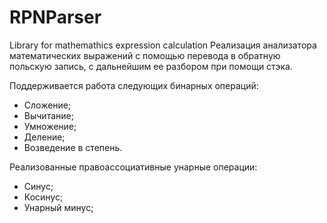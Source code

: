 # RPNParser
Library for mathemathics expression calculation
Реализация анализатора математических выражений с помощью перевода в обратную польскую запись, с дальнейшим ее разбором при помощи стэка.

Поддерживается работа следующих бинарных операций:
  - Сложение;
  - Вычитание;
  - Умножение;
  - Деление;
  - Возведение в степень.
 
 Реализованные правоассоциативные унарные операции:
  - Синус;
  - Косинус;
  - Унарный минус;
